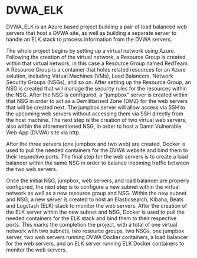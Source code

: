 # DVWA_ELK
DVWA_ELK is an Azure based project building a pair of load balanced web servers that host a DVWA site, as well as building a separate server to handle an ELK stack to process information from the DVWA servers.

The whole project begins by setting up a virtual network using Azure. Following the creation of the virtual network, a Resource Group is created within that virtual network, in this case a Resource Group named RedTeam. A Resource Group is a container that holds related resources for an Azure solution, including Virtual Machines (VMs), Load Balancers, Network Security Groups (NSGs), and so on. After setting up the Resource Group, an NSG is created that will manage the security rules for the resources within the NSG. After the NSG is configured, a “jumpbox” server is created within that NSG in order to act as a Demilitarized Zone (DMZ) for the web servers that will be created next. The jumpbox server will allow access via SSH to the upcoming web servers without accessing them via SSH directly from the host machine. The next step is the creation of two virtual web servers, also within the aforementioned NSG, in order to host a Damn Vulnerable Web App (DVWA) site via http.

After the three servers (one jumpbox and two web) are created, Docker is used to pull the needed containers for the DVWA website and bind them to their respective ports. The final step for the web servers is to create a load balancer within the same NSG in order to balance incoming traffic between the two web servers.

Once the initial NSG, jumpbox, web servers, and load balancer are properly configured, the next step is to configure a new subnet within the virtual network as well as a new resource group and NSG. Within the new subnet and NSG, a new server is created to host an Elasticsearch, Kibana, Beats and Logstash (ELK) stack to monitor the web servers. After the creation of the ELK server within the new subnet and NSG, Docker is used to pull the needed containers for the ELK stack and bind them to their respective ports. This marks the completion the project, with a total of one virtual network with two subnets, two resource groups, two NSGs, one jumpbox server, two web servers running DVWA Docker containers, a load balancer for the web servers, and an ELK server running ELK Docker containers to monitor the web servers.
